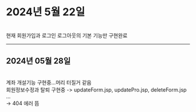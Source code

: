 <h1>2024년 5월 22일</h1><br>
현재 회원가입과 로그인 로그아웃의 기본 기능만 구현완료
<hr>
<h2>2024년 05월 28일</h2><br>
계좌 개설기능 구현중...머리 터질거 같음 <br>
회원정보수정과 탈퇴 구현중
-> updateForm.jsp, updatePro.jsp, deleteForm.jsp ...<br>
-> 404 에러 뜸
